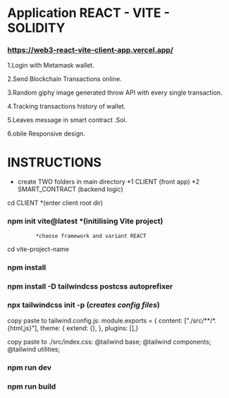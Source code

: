 # Application REACT - VITE - SOLIDITY

### https://web3-react-vite-client-app.vercel.app/

 1.Login with Metamask wallet.
 
 2.Send Blockchain Transactions online.
 
 3.Random giphy image generated throw API with every single transaction.
 
 4.Tracking transactions history of wallet.
 
 5.Leaves message in smart contract .Sol.
 
 6.obile Responsive design.

# INSTRUCTIONS

 - create TWO folders in main directory 
    *1 CLIENT     (front app)
    *2 SMART_CONTRACT  (backend logic)

cd CLIENT         *(enter client root dir)
  ### npm init vite@latest        *(initilising Vite project)       
             *choose framework and variant REACT

cd vite-project-name
 ### npm install

### npm install -D tailwindcss postcss autoprefixer
### npx tailwindcss init -p     (*creates config files*)



copy paste to tailwind.config.js:
module.exports = {  content: ["./src/**/*.{html,js}"],  theme: {    extend: {},  },  plugins: [],}


copy paste to ./src/index.css:
@tailwind base;
@tailwind components;
@tailwind utilities;



### npm run dev 
### npm run build
